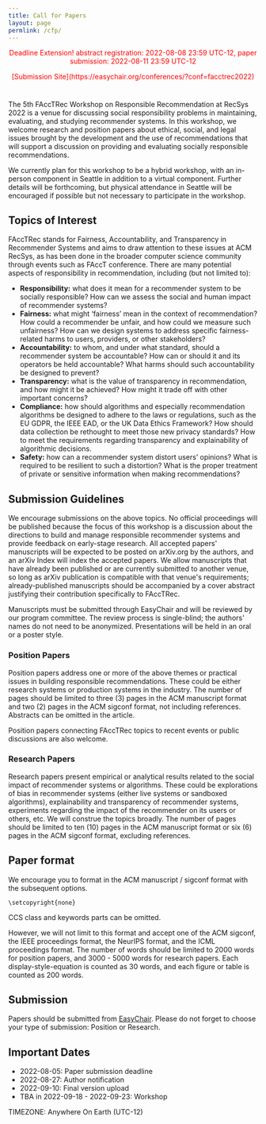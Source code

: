 ```yaml
---
title: Call for Papers
layout: page
permlink: /cfp/
---
```


<div style="color: red; text-align: center; margin-bottom: 5ex;">
<p>Deadline Extension! abstract registration: 2022-08-08 23:59 UTC-12, paper submission: 2022-08-11 23:59 UTC-12</p>
<p>[Submission Site](https://easychair.org/conferences/?conf=facctrec2022)</p>
</div>

The 5th FAccTRec Workshop on Responsible Recommendation at RecSys 2022 is a venue for discussing social responsibility problems in maintaining, evaluating, and studying recommender systems. In this workshop, we welcome research and position papers about ethical, social, and legal issues brought by the development and the use of recommendations that will support a discussion on providing and evaluating socially responsible recommendations.

We currently plan for this workshop to be a hybrid workshop, with an in-person component in Seattle in addition to a virtual component. Further details will be forthcoming, but physical attendance in Seattle will be encouraged if possible but not necessary to participate in the workshop.

## Topics of Interest

FAccTRec stands for Fairness, Accountability, and Transparency in Recommender Systems and aims to draw attention to these issues at ACM RecSys, as has been done in the broader computer science community through events such as FAccT conference. There are many potential aspects of responsibility in recommendation, including (but not limited to):

- **Responsibility:** what does it mean for a recommender system to be socially responsible? How can we assess the social and human impact of recommender systems?
- **Fairness:** what might ‘fairness’ mean in the context of recommendation? How could a recommender be unfair, and how could we measure such unfairness? How can we design systems to address specific fairness-related harms to users, providers, or other stakeholders?
- **Accountability:** to whom, and under what standard, should a recommender system be accountable? How can or should it and its operators be held accountable? What harms should such accountability be designed to prevent?
- **Transparency:** what is the value of transparency in recommendation, and how might it be achieved? How might it trade off with other important concerns?
- **Compliance:** how should algorithms and especially recommendation algorithms be designed to adhere to the laws or regulations, such as the EU GDPR, the IEEE EAD, or the UK Data Ethics Framework? How should data collection be rethought to meet those new privacy standards? How to meet the requirements regarding transparency and explainability of algorithmic decisions.
- **Safety:** how can a recommender system distort users’ opinions? What is required to be resilient to such a distortion? What is the proper treatment of private or sensitive information when making recommendations?

## Submission Guidelines

We encourage submissions on the above topics. No official proceedings will be published because the focus of this workshop is a discussion about the directions to build and manage responsible recommender systems and provide feedback on early-stage research. All accepted papers' manuscripts will be expected to be posted on arXiv.org by the authors, and an arXiv Index will index the accepted papers. We allow manuscripts that have already been published or are currently submitted to another venue, so long as arXiv publication is compatible with that venue's requirements; already-published manuscripts should be accompanied by a cover abstract justifying their contribution specifically to FAccTRec.

Manuscripts must be submitted through EasyChair and will be reviewed by our program committee. The review process is single-blind; the authors' names do not need to be anonymized. Presentations will be held in an oral or a poster style.

### Position Papers

Position papers address one or more of the above themes or practical issues in building responsible recommendations. These could be either research systems or production systems in the industry. The number of pages should be limited to three (3) pages in the ACM manuscript format and two (2) pages in the ACM sigconf format, not including references. Abstracts can be omitted in the article.

Position papers connecting FAccTRec topics to recent events or public discussions are also welcome.

### Research Papers

Research papers present empirical or analytical results related to the social impact of recommender systems or algorithms. These could be explorations of bias in recommender systems (either live systems or sandboxed algorithms), explainability and transparency of recommender systems, experiments regarding the impact of the recommender on its users or others, etc. We will construe the topics broadly. The number of pages should be limited to ten (10) pages in the ACM manuscript format or six (6) pages in the ACM sigconf format, excluding references.

## Paper format

We encourage you to format in the ACM manuscript / sigconf format with the subsequent options.

    \setcopyright{none}

CCS class and keywords parts can be omitted.

However, we will not limit to this format and accept one of the ACM sigconf, the IEEE proceedings format, the NeurIPS format, and the ICML proceedings format. The number of words should be limited to 2000 words for position papers, and 3000 - 5000 words for research papers. Each display-style-equation is counted as 30 words, and each figure or table is counted as 200 words.

## Submission

Papers should be submitted from [EasyChair](https://easychair.org/conferences/?conf=facctrec2022). Please do not forget to choose your type of submission: Position or Research.

## Important Dates

- 2022-08-05: Paper submission deadline
- 2022-08-27: Author notification
- 2022-09-10: Final version upload
- TBA in 2022-09-18 - 2022-09-23: Workshop

TIMEZONE: Anywhere On Earth (UTC-12)
